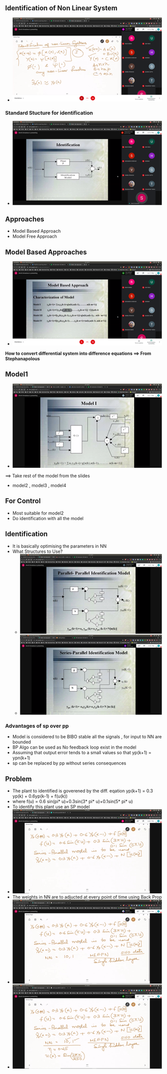 ## Identification of Non Linear System
- ![identification](identification.jpg)
### Standard Stucture for identification
- ![structure](strcuture.jpg)

## Approaches
- Model Based Approach
- Model Free Approach

## Model Based Approaches
- ![model_based](model_based.jpg)

**How to convert differential system into difference equations ==> From Stephanapolous**

## Model1
- ![model1](model1.jpg)

==> Take rest of the model from the slides
- model2 , model3 , model4

## For Control
- Most suitable for model2
- Do identification with all the model

## Identification
- It is basically optimising the parameters in NN
- What Structures to Use?
  - ![pp](pp.jpg)
  - ![sp](sp.jpg)
### Advantages of sp over pp
- Model is considered to be BIBO stable all the signals , for input to NN are bounded
- BP Algo can be used as No feedback loop exist in the model
- Assuming that output error tends to a small values so that yp(k+1) = ypn(k+1)
- sp can be replaced by pp without series consequences

## Problem
- The plant to identified is goverened by the diff. eqation yp(k+1) = 0.3 yp(k) + 0.6yp(k-1) + f(u(k))
- where f(u) = 0.6 sin(pi* u)+0.3sin(3* pi* u)+0.1sin(5* pi* u)
- To identify this plant use an SP model
- ![prb](prb.jpg)
- The weights in NN are to adjucted at every point of time using Back Prop
- ![prb_dex](prb_dex1.jpg)
- ![prb_dex](prb_dex2.jpg)